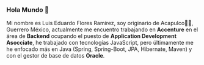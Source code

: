 ### Hola Mundo 👋
Mi nombre es Luis Eduardo Flores Ramírez, soy originario de Acapulco🌴💺, Guerrero México, actualmente me encuentro
trabajando en **Accenture** en el área de **Backend** ocupando el puesto de **Application Development Asocciate**,
he trabajado con tecnologías JavaScript, pero últimamente me he enfocado más en Java (Spring, Spring-Boot, JPA, 
Hibernate, Maven) y con el gestor de base de datos **Oracle**. 



<!--
**edflor46/edflor46** is a ✨ _special_ ✨ repository because its `README.md` (this file) appears on your GitHub profile.

Here are some ideas to get you started:

- 🔭 I’m currently working on ...
- 🌱 I’m currently learning ...
- 👯 I’m looking to collaborate on ...
- 🤔 I’m looking for help with ...
- 💬 Ask me about ...
- 📫 How to reach me: ...
- 😄 Pronouns: ...
- ⚡ Fun fact: ...
-->
